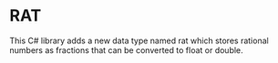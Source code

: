 # RAT
This C# library adds a new data type named rat which stores rational numbers as fractions that can be converted to float or double.
